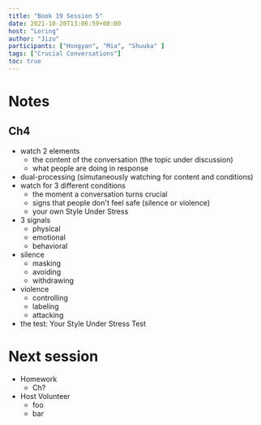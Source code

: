 ```yaml
---
title: "Book 19 Session 5"
date: 2021-10-20T13:06:59+08:00
host: "Loring"
author: "Jizu"
participants: ["Hongyan", "Mia", "Shuuka" ]
tags: ["Crucial Conversations"]
toc: true
---
```


# Notes


## Ch4
- watch 2 elements
  - the content of the conversation (the topic under discussion)
  - what people are doing in response
- dual-processing (simutaneously watching for content and conditions)
- watch for 3 different conditions
  - the moment a conversation turns crucial
  - signs that people don't feel safe (silence or violence)
  - your own Style Under Stress
- 3 signals
  - physical
  - emotional
  - behavioral
- silence
  - masking
  - avoiding
  - withdrawing
- violence
  - controlling
  - labeling
  - attacking
- the test: Your Style Under Stress Test

# Next session

- Homework
  - Ch?
- Host Volunteer
  - foo
  - bar
